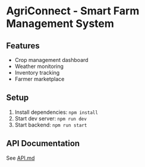 ﻿# AgriConnect - Smart Farm Management System

## Features
- Crop management dashboard
- Weather monitoring
- Inventory tracking
- Farmer marketplace

## Setup
1. Install dependencies: `npm install`
2. Start dev server: `npm run dev`
3. Start backend: `npm run start`

## API Documentation
See [API.md](API.md)
